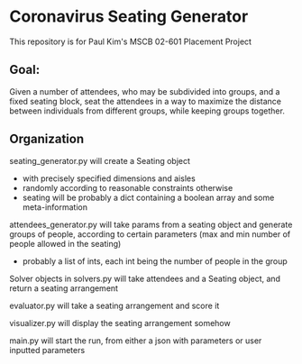 # Coronavirus Seating Generator

This repository is for Paul Kim's MSCB 02-601 Placement Project

## Goal: 
Given a number of attendees, who may be subdivided into groups, and a fixed seating block, seat the attendees in a way to maximize the distance between individuals from different groups, while keeping groups together. 

## Organization
seating_generator.py will create a Seating object 
* with precisely specified dimensions and aisles
* randomly according to reasonable constraints otherwise
* seating will be probably a dict containing a boolean array and some meta-information

attendees_generator.py will take params from a seating object and generate groups of people, according to certain parameters (max and min number of people allowed in the seating)
* probably a list of ints, each int being the number of people in the group

Solver objects in solvers.py will take attendees and a Seating object, and return a seating arrangement

evaluator.py will take a seating arrangement and score it

visualizer.py will display the seating arrangement somehow

main.py will start the run, from either a json with parameters or user inputted parameters

